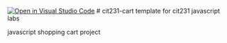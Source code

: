 [![Open in Visual Studio Code](https://classroom.github.com/assets/open-in-vscode-c66648af7eb3fe8bc4f294546bfd86ef473780cde1dea487d3c4ff354943c9ae.svg)](https://classroom.github.com/online_ide?assignment_repo_id=9364858&assignment_repo_type=AssignmentRepo)
﻿# cit231-cart
template for cit231 javascript labs

javascript shopping cart project